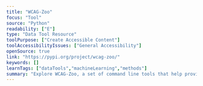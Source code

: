 ```yaml
---
title: "WCAG-Zoo"
focus: "Tool"
source: "Python"
readability: ["E"]
type: "Data Tool Resource"
toolPurpose: ["Create Accessible Content"]
toolAccessibilityIssues: ["General Accessibility"]
openSource: true
link: "https://pypi.org/project/wcag-zoo/"
keywords: []
learnTags: ["dataTools","machineLearning","methods"]
summary: "Explore WCAG-Zoo, a set of command line tools that help provide basic validation of HTML against the accessibility guidelines laid out by the W3C Web Content Accessibility Guidelines 2.0.  "
---
```


